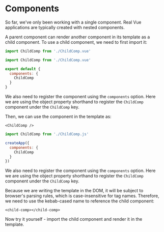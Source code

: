 # Components

So far, we've only been working with a single component. Real Vue applications are typically created with nested components.

A parent component can render another component in its template as a child component. To use a child component, we need to first import it:

<div class="composition-api">
<div class="sfc">

```js
import ChildComp from './ChildComp.vue'
```

</div>
</div>

<div class="class-mode">
<div class="sfc">

```js
import ChildComp from './ChildComp.vue'

export default {
  components: {
    ChildComp
  }
}
```

We also need to register the component using the `components` option. Here we are using the object property shorthand to register the `ChildComp` component under the `ChildComp` key.

</div>
</div>

<div class="sfc">

Then, we can use the component in the template as:

```vue-html
<ChildComp />
```

</div>

<div class="html">

```js
import ChildComp from './ChildComp.js'

createApp({
  components: {
    ChildComp
  }
})
```

We also need to register the component using the `components` option. Here we are using the object property shorthand to register the `ChildComp` component under the `ChildComp` key.

Because we are writing the template in the DOM, it will be subject to browser's parsing rules, which is case-insensitive for tag names. Therefore, we need to use the kebab-cased name to reference the child component:

```vue-html
<child-comp></child-comp>
```

</div>


Now try it yourself - import the child component and render it in the template.
